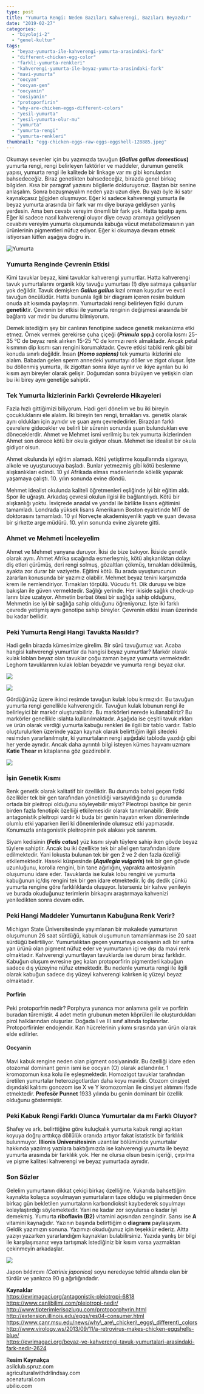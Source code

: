 ```yaml
---
type: post
title: "Yumurta Rengi: Neden Bazıları Kahverengi, Bazıları Beyazdır"
date: "2019-02-27"
categories: 
  - "biyoloji-2"
  - "genel-kultur"
tags: 
  - "beyaz-yumurta-ile-kahverengi-yumurta-arasindaki-fark"
  - "different-chicken-egg-color"
  - "farkli-yumurta-renkleri"
  - "kahverengi-yumurta-ile-beyaz-yumurta-arasindaki-fark"
  - "mavi-yumurta"
  - "oocyan"
  - "oocyan-gen"
  - "oocyanin"
  - "oosiyanin"
  - "protoporfirin"
  - "why-are-chicken-eggs-different-colors"
  - "yesil-yumurta"
  - "yesil-yumurta-olur-mu"
  - "yumurta"
  - "yumurta-rengi"
  - "yumurta-renkleri"
thumbnail: "egg-chicken-eggs-raw-eggs-eggshell-128885.jpeg"
---
```


Okumayı sevenler için bu yazımızda tavuğun **(**_**Gallus gallus domesticus**_**)** yumurta rengi, rengi belirleyen faktörler ve maddeler, durumun genetik yapısı, yumurta rengi ile kalitede bir linkage var mı gibi konulardan bahsedeceğiz. Biraz genetikten bahsedeceğiz, birazda genel birkaç bilgiden. Kısa bir paragraf yazısını bilgilerle dolduruyoruz. Baştan biz senine anlaşalım. Sonra bozuşmayalım neden yazı uzun diye. Bu yazı öyle iki satır kaynakçasız [bilgi](https://sabahlatan.com/blog/kategori/genel-kultur/)den oluşmuyor. Eğer ki sadece kahverengi yumurta ile beyaz yumurta arasında bir fark var mı diye buraya geldiysen yanlış yerdesin. Ama ben cevabı vereyim önemli bir fark yok. Hatta tıpatıp aynı. Eğer ki sadece nasıl kahverengi oluyor diye cevap aramaya geldiysen cevabını vereyim yumurta oluşumunda kabuğa vücut metabolizmasının yan ürünlerinin pigmentleri nüfuz ediyor. Eğer ki okumaya devam etmek istiyorsan lütfen aşağıya doğru in.

![Yumurta](images/IMG_20190302_003357-01-1024x768.jpeg)

### Yumurta Renginde Çevrenin Etkisi

Kimi tavuklar beyaz, kimi tavuklar kahverengi yumurtlar. Hatta kahverengi tavuk yumurtalarını organik köy tavuğu yumurtası (!) diye satmaya çalışanlar yok değildir. Tavuk demişken _**Gallus gallus**_ kızıl orman kuşudur ve evcil tavuğun öncülüdür. Hatta bununla ilgili bir diagram içeren resim buldum onuda alt kısımda paylaşırım. Yumurtadaki rengi belirleyen fiziki durum **genetik**tir. Çevrenin bir etkisi ile yumurta renginin değişmesi arasında bir bağlantı var mıdır bu durumu bilmiyorum.

Demek istediğim şey bir canlının fenotipine sadece genetik mekanizma etki etmez. Örnek vermek gerekirse çuha çiçeği **(**_**Primula**_ **spp.)** corolla kısmı 25-35 °C de beyaz renk alırken 15-25 °C de kırmızı renk almaktadır. Ancak petal kısmının dip kısmı sarı rengini korumaktadır. Çevre etkisi tabiki renk gibi bir konuda sınırlı değildir. İnsan **(**_**Homo sapiens)**_ tek yumurta ikizlerini ele alalım. Babadan gelen sperm annedeki yumurtayı döller ve zigot oluşur. İşte bu döllenmiş yumurta, ilk zigottan sonra ikiye ayrılır ve ikiye ayrılan bu iki kısım ayrı bireyler olarak gelişir. Doğumdan sonra büyüyen ve yetişkin olan bu iki birey aynı genetiğe sahiptir.

### Tek Yumurta İkizlerinin Farklı Çevrelerde Hikayeleri

Fazla hızlı gittiğimizi biliyorum. Hadi geri dönelim ve bu iki bireyin çocukluklarını ele alalım. İki bireyin ten rengi, tırnakları vs. genetik olarak aynı oldukları için aynıdır ve şuan aynı çevrededirler. Birazdan farklı çevrelere gidecekler ve belirli bir sürenin sonunda şuan bulundukları eve döneceklerdir. Ahmet ve Mehmet ismi verilmiş bu tek yumurta ikizlerinden Ahmet son derece kötü bir okula gidiyor olsun. Mehmet ise idealist bir okula gidiyor olsun.

Ahmet okulunda iyi eğitim alamadı. Kötü yetiştirme koşullarında sigaraya, alkole ve uyuşturucuya başladı. Bunlar yetmezmiş gibi kötü beslenme alışkanlıkları edindi. 10 yıl Afrikada elmas madenlerinde kölelik yaparak yaşamaya çalıştı. 10. yılın sonunda evine döndü.

Mehmet idealist okulunda kaliteli öğretmenleri eşliğinde iyi bir eğitim aldı. Spor ile uğraştı. Arkadaş çevresi okulun ilgisi ile bağlantılıydı. Kötü bir alışkanlığı yoktu. İsviçrede anadal ve yandal ile birlikte lisans eğitimini tamamladı. Londrada yüksek lisans Amerikanın Boston eyaletinde MIT de doktorasını tamamladı. 10 yıl Norveçte akademisyenlik yaptı ve şuan devasa bir şirkette arge müdürü. 10. yılın sonunda evine ziyarete gitti.

### Ahmet ve Mehmeti İnceleyelim

Ahmet ve Mehmet yanyana duruyor. İkisi de bize bakıyor. İkiside genetik olarak aynı. Ahmet Afrika sıcağında esmerleşmiş, kötü alışkanlıktan dolayı diş etleri çürümüş, deri rengi solmuş, gözaltları çökmüş, tırnakları dökülmüş, ayakta zor durar bir vaziyette. Eğitimi kötü. Bu arada uyuşturucunun zararları konusunda bir yazımız olabilir. Mehmet beyaz tenini karşımızda krem ile nemlendiriyor. Tırnakları törpülü. Vücudu fit. Dik duruşu ve bize bakışları ile güven vermektedir. Sağlığı yerinde. Her ikiside sağlık check-up larını bize uzatıyor. Ahmetin berbat ötesi bir sağlığa sahip olduğunu, Mehmetin ise iyi bir sağlığa sahip olduğunu öğreniyoruz. İşte iki farklı çevrede yetişmiş aynı genotipe sahip bireyler. Çevrenin etkisi insan üzerinde bu kadar bellidir.

### Peki Yumurta Rengi Hangi Tavukta Nasıldır?

Hadi gelin birazda kümesimize girelim. Bir sürü tavuğumuz var. Acaba hangisi kahverengi yumurtlar da hangisi beyaz yumurtlar? Markör olarak kulak lobları beyaz olan tavuklar çoğu zaman beyaz yumurta vermektedir. Leghorn tavuklarının kulak lobları beyazdır ve yumurta rengi beyaz olur.

![](images/Chicken-earlobe-1.gif)

![](images/chicken-head-1.jpg)

Gördüğünüz üzere ikinci resimde tavuğun kulak lobu kırmızıdır. Bu tavuğun yumurta rengi genellikle kahverengidir. Tavuğun kulak lobunun rengi ile belirleyici bir markör oluşturabiliriz. Bu markörleri nerede kullanabiliriz? Bu markörler genellikle ıslahta kullanılmaktadır. Aşağıda ise çeşitli tavuk ırkları ve ürün olarak verdiği yumurta kabuğu renkleri ile ilgili bir tablo vardır. Tablo oluşturulurken üzerinde yazan kaynak olarak belirttiğim ilgili sitedeki resimden yararlanılmıştır, ki yumurtaların rengi aşığıdaki tabloda yazdığı gibi her yerde aynıdır. Ancak daha ayrıntılı bilgi isteyen kümes hayvanı uzmanı **Katie Thear** ın kitaplarına göz gezdirebilir.

![](images/Egg-Color-and-Chicken-Breeds-Table-for-sabahlatan.png)

### İşin Genetik Kısmı

Renk genetik olarak kalitatif bir özelliktir. Bu durumda bahsi geçen fiziki özellikler tek bir gen tarafından yönetildiği varsayıldığında şu durumda ortada bir pleitropi olduğunu söyleyebilir miyiz? Pleotropi basitçe bir genin birden fazla fenotipik özelliği etkilemesidir olarak tanımlanabilir. Birde antagonistik pleitropi vardır ki buda bir genin hayatın erken dönemlerinde olumlu etki yaparken ileri ki dönemlerinde olumsuz etki yapmasıdır. Konumuzla antagonistik pleitropinin pek alakası yok sanırım.

Siyam kedisinin **(**_**Felis catus**_**)** yüz kısmı siyah tüylere sahip iken gövde beyaz tüylere sahiptir. Ancak bu iki özellikte tek bir allel gen tarafından idare edilmektedir. Yani lokusta bulunan tek bir gen 2 ve 2 den fazla özelliği etkilemektedir. Haseki küspesinde **(**_**Aquilegia vulgaris**_**)** tek bir gen gövde uzunluğunu, korolla rengini, bin tane ağırlığını, yaprakta antosiyanin oluşumunu idare eder. Tavuklarda ise kulak lobu rengini ve yumurta kabuğunun iç/dış rengini tek bir gen idare etmektedir. İç dış dedik çünkü yumurta rengine göre farklılıklarda oluşuyor. İsterseniz bir kahve yenileyin ve burada okuduğunuz terimlerin birkaçını araştırmaya kahvenizi yeniledikten sonra devam edin.

### Peki Hangi Maddeler Yumurtanın Kabuğuna Renk Verir?

Michigan State Üniversitesinde yayımlanan bir makalede yumurtanın oluşumunun 26 saat sürdüğü, kabuk oluşumunun tamamlanması ise 20 saat sürdüğü belirtiliyor. Yumurtalıktan geçen yumurtaya oosiyanin adlı bir safra yan ürünü olan pigment nüfuz eder ve yumurtanın içi ve dışı da mavi renk olmaktadır. Kahverengi yumurtlayan tavuklarda ise durum biraz farklıdır. Kabuğun oluşum evresine geç kalan protoporfirin pigmentleri kabuğun sadece dış yüzeyine nüfuz etmektedir. Bu nedenle yumurta rengi ile ilgili olarak kabuğun sadece dış yüzeyi kahverengi kalırken iç yüzeyi beyaz olmaktadır.

#### Porfirin

Peki protoporfrin nedir? Porphyra yunanca mor anlamına gelir ve porfirin buradan türemiştir. 4 adet metin grubunun meten köprüleri ile oluşturdukları pirol halklarından oluşurlar. Doğada I ve III sınıf altında toplanırlar. Protoporfirinler endojendir. Kan hücrelerinin yıkımı sırasında yan ürün olarak elde edilirler.

#### Oocyanin

Mavi kabuk rengine neden olan pigment oosiyanindir. Bu özelliği idare eden otozomal dominant genin ismi ise oocyan (O) olarak adlandırılır. 1 kromozomun kısa kolu ile eşleşmektedir. Homozigot tavuklar tarafından üretilen yumurtalar heterozigotlardan daha koyu mavidir. Otozom cinsiyet dışındaki kalıtımı gonozom ise X ve Y kromozomları ile cinsiyet alıtımını ifade etmektedir. **Profesör Punnet** 1933 yılında bu genin dominant bir özellik olduğunu göstermiştir.

### Peki Kabuk Rengi Farklı Olunca Yumurtalar da mı Farklı Oluyor?

Shafey ve ark. belirttiğine göre kuluçkalık yumurta kabuk rengi açıktan koyuya doğru arttıkça döllülük oranıda artıyor fakat istatistik bir farklılık bulunmuyor. **İllionis Üniversitesinin** uzantılar bölümünde yumurtalar hakkında yazılmış yazılara baktığımızda ise kahverengi yumurta ile beyaz yumurta arasında bir farklılık yok. Her ne olursa olsun besin içeriği, çırpılma ve pişme kalitesi kahverengi ve beyaz yumurtada aynıdır.

### Son Sözler

Gelelim yumurtanın dikkat çekiçi birkaç özelliğine. Yukarıda bahsettiğim kaynakta kolayca soyulmayan yumurtaların taze olduğu ve pişirmeden önce birkaç gün bekletilen yumurtaların karbondioksit kaybederek soyulmayı kolaylaştırdığı söylemektedir. Yani ne kadar zor soyulursa o kadar iyi demekmiş. Yumurta **riboflavin (B2)** vitamini açısından zengindir. Sarısı ise **A** vitamini kaynağıdır. Yazının başında belirttiğim o **diagramı** paylaşayım. Geldik yazımızın sonuna. Yazımızı okuduğunuz için teşekkür ederiz. Altta yazıyı yazarken yararlandığım kaynakları bulabilirsiniz. Yazıda yanlış bir bilgi ile karşılaşırsanız veya tartışmak istediğiniz bir kısım varsa yazmaktan çekinmeyin arkadaşlar.

![](images/diagram_gallus_gallus_domesticus_sml.jpg)

Japon bıldırcını _(Cotrinix japonica)_ soyu neredeyse tehtid altında olan bir türdür ve yanlızca 90 g ağırlığındadır.

  
**Kaynaklar**  
https://evrimagaci.org/antagonistik-pleiotropi-6818  
https://www.canlibilimi.com/pleiotropi-nedir/  
http://www.tipterimlerisozlugu.com/protoporphyrin.html  
http://extension.illinois.edu/eggs/res04-consumer.html  
https://www.canr.msu.edu/news/why\_are\_chicken\_eggs\_different\_colors  
http://www.virology.ws/2013/09/11/a-retrovirus-makes-chicken-eggshells-blue/  
https://evrimagaci.org/beyaz-ve-kahverengi-tavuk-yumurtalari-arasindaki-fark-nedir-2624

R**esim Kaynakça**  
asilclub.spruz.com  
agriculturalwithdrlindsay.com  
acenatural.com  
ubilio.com
